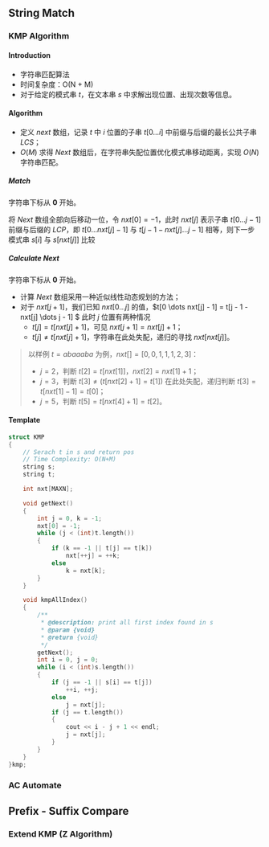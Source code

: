 ## String Match

### KMP Algorithm

#### Introduction

- 字符串匹配算法
- 时间复杂度：O(N + M)
- 对于给定的模式串 $t$，在文本串 $s$ 中求解出现位置、出现次数等信息。

#### Algorithm

- 定义 $next$ 数组，记录 $t$ 中 $i$ 位置的子串 $t[0 \dots i]$ 中前缀与后缀的最长公共子串 $LCS$；
- $O(M)$ 求得 $Next$ 数组后，在字符串失配位置优化模式串移动距离，实现 $O(N)$ 字符串匹配。

##### Match

字符串下标从 **0** 开始。

将 $Next$ 数组全部向后移动一位，令 $nxt[0] = -1$，此时 $nxt[j]$ 表示子串 $t[0 \dots j - 1]$ 前缀与后缀的 $LCP$，即 $t[0 \dots nxt[j] - 1]$ 与 $t[j - 1 - nxt[j] \dots j - 1]$ 相等，则下一步模式串 $s[i]$ 与 $s[nxt[j]]$ 比较

##### Calculate Next

字符串下标从 **0** 开始。

- 计算 $Next$ 数组采用一种近似线性动态规划的方法；
- 对于 $nxt[j + 1]$，我们已知 $nxt[0 \dots j]$ 的值，$t[0 \dots nxt[j] - 1] = t[j - 1 - nxt[j] \dots j - 1] $ 此时 $j$ 位置有两种情况
  - $t[j] = t[nxt[j] + 1]$，可见 $nxt[j + 1] = nxt[j] + 1$；
  - $t[j] \neq t[nxt[j] + 1]$，字符串在此处失配，递归的寻找 $nxt[nxt[j]]$。

> 以样例 $t = abaaaba$ 为例，$nxt[] = [0,0,1,1,1,2,3]$：
> - $j = 2$，判断 $t[2] = t[nxt[1]]$，$nxt[2] = nxt[1] + 1$；
> - $j = 3$，判断 $t[3] \ne (t[nxt[2] + 1] = t[1])$ 在此处失配，递归判断 $t[3] = t[nxt[1] - 1] = t[0]$；
> - $j= 5$，判断 $t[5] = t[nxt[4] + 1] = t[2]$。

#### Template

```C++
struct KMP
{
    // Serach t in s and return pos
    // Time Complexity: O(N+M)
    string s;
    string t;

    int nxt[MAXN];

    void getNext()
    {
        int j = 0, k = -1;
        nxt[0] = -1;
        while (j < (int)t.length())
        {
            if (k == -1 || t[j] == t[k])
                nxt[++j] = ++k;
            else 
                k = nxt[k];
        }
    }

    void kmpAllIndex()
    {
        /**
         * @description: print all first index found in s
         * @param {void}
         * @return {void}
         */        
        getNext();
        int i = 0, j = 0;
        while (i < (int)s.length())
        {
            if (j == -1 || s[i] == t[j])
                ++i, ++j;
            else 
                j = nxt[j];
            if (j == t.length())
            {
                cout << i - j + 1 << endl;
                j = nxt[j];
            }
        }
    }
}kmp;
```

### AC Automate

## Prefix - Suffix Compare

### Extend KMP (Z Algorithm)